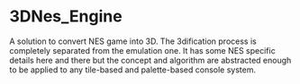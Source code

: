 # 3DNes_Engine
A solution to convert NES game into 3D.
The 3dification process is completely separated from the emulation one. It has some NES specific details here and there but the concept and algorithm are abstracted enough to be applied to any tile-based and palette-based console system.
